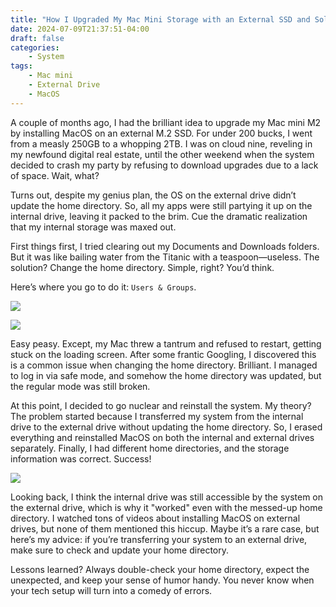 ```yaml
---
title: "How I Upgraded My Mac Mini Storage with an External SSD and Solved the Home Directory Issue"
date: 2024-07-09T21:37:51-04:00
draft: false
categories: 
    - System
tags: 
    - Mac mini
    - External Drive
    - MacOS
---
```


A couple of months ago, I had the brilliant idea to upgrade my Mac mini M2 by installing MacOS on an external M.2 SSD. For under 200 bucks, I went from a measly 250GB to a whopping 2TB. I was on cloud nine, reveling in my newfound digital real estate, until the other weekend when the system decided to crash my party by refusing to download upgrades due to a lack of space. Wait, what?

Turns out, despite my genius plan, the OS on the external drive didn’t update the home directory. So, all my apps were still partying it up on the internal drive, leaving it packed to the brim. Cue the dramatic realization that my internal storage was maxed out.

First things first, I tried clearing out my Documents and Downloads folders. But it was like bailing water from the Titanic with a teaspoon—useless. The solution? Change the home directory. Simple, right? You’d think.

Here’s where you go to do it: `Users & Groups`.

![](https://i.imgur.com/FfY2wa0.png)

![](https://i.imgur.com/rbk9bC0.png)

Easy peasy. Except, my Mac threw a tantrum and refused to restart, getting stuck on the loading screen. After some frantic Googling, I discovered this is a common issue when changing the home directory. Brilliant. I managed to log in via safe mode, and somehow the home directory was updated, but the regular mode was still broken.

At this point, I decided to go nuclear and reinstall the system. My theory? The problem started because I transferred my system from the internal drive to the external drive without updating the home directory. So, I erased everything and reinstalled MacOS on both the internal and external drives separately. Finally, I had different home directories, and the storage information was correct. Success!

![](https://i.imgur.com/nhdRArq.png)

Looking back, I think the internal drive was still accessible by the system on the external drive, which is why it "worked" even with the messed-up home directory. I watched tons of videos about installing MacOS on external drives, but none of them mentioned this hiccup. Maybe it’s a rare case, but here’s my advice: if you’re transferring your system to an external drive, make sure to check and update your home directory.

Lessons learned? Always double-check your home directory, expect the unexpected, and keep your sense of humor handy. You never know when your tech setup will turn into a comedy of errors.